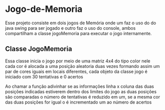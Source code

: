 # Jogo-de-Memoria

Esse projeto consiste em dois jogos de Memória onde um faz o uso do  do java swing para
ser jogado e outro faz o uso do console, ambos compartilham a classe jogoMemoria para executar
o jogo internamente.

## Classe JogoMemoria

Essa classe inicia o jogo por meio de uma matriz 4x4 do tipo color nele cada cor é alocada a uma
posição aleatoria duas vezes formando assim um par de cores iguais em locais diferentes, cada objeto
da classe jogo é iniciado com 30 tentativas e 0 acertos

Ao chamar a função adivinhar se as informações linha x coluna das duas posições indicadas estiverem 
dentro dos limites do jogo as duas posições são comparadas o número de tentativas é reduzido em um,
se a mesma cor das duas posições for igual o é incrementado um ao número de acertos

